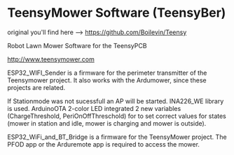 # TeensyMower Software (TeensyBer)
original you'll find here --> https://github.com/Boilevin/Teensy

 Robot Lawn Mower Software for the TeensyPCB
 
 http://www.teensymower.com


 ESP32_WIFI_Sender is a firmware for the perimeter transmitter of the Teensymower project. It also works with the Ardumower, since these projects are related.

  If Stationmode was not sucessfull an AP will be started.
  INA226_WE library is used.
  ArduinoOTA
  2-color LED integrated
  2 new variables (ChargeThreshold, PeriOnOffThreschold) for to set correct values
  for states (mower in station and idle, mower is charging and mower is outside).  

 ESP32_WiFi_and_BT_Bridge is a firmware for the TeensyMower project. The PFOD app or the Arduremote app is required to access the mower.
 
